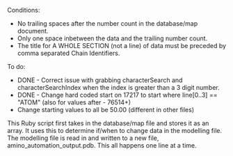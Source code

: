 Conditions:
  - No trailing spaces after the number count in the database/map document.
  - Only one space inbetween the data and the trailing number count.
  - The title for A WHOLE SECTION (not a line) of data must be preceded by comma separated Chain Identifiers.

To do:
  - DONE - Correct issue with grabbing characterSearch and characterSearchIndex when the index is greater than a 3 digit number.
  - DONE - Change hard coded start on 17217 to start where line[0..3] == "ATOM" (also for values after - 76514+)
  - Change starting values to all be 50.00 (different in other files)


This Ruby script first takes in the database/map file and stores it as an array. It uses this to determine if/when to change data in the modelling file.
The modelling file is read in and written to a new file, amino_automation_output.pdb. This all happens one line at a time.